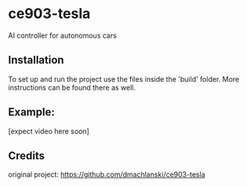 # ce903-tesla
AI controller for autonomous cars

## Installation
To set up and run the project use the files inside the 'build' folder. More instructions can be found there as well.

## Example:
[expect video here soon]

## Credits
original project: https://github.com/dmachlanski/ce903-tesla
